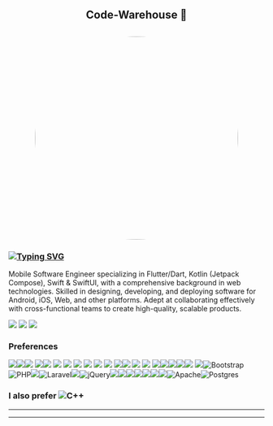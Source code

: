 <h2 align="center">Code-Warehouse 🚧<h2>
<p align="center"><img src="https://atuoha.github.io/assets/img/tagg.png" style="border-radius:50%" width="400"></p>

  
  

### [![Typing SVG](https://readme-typing-svg.herokuapp.com?font=Arial&size=26&duration=4976&pause=1000&color=FFFFFF&width=435&lines=%F0%9F%91%8B+Hi+there%2C+I'm+Atuoha+Anthony)](https://git.io/typing-svg)


Mobile Software Engineer specializing in Flutter/Dart, Kotlin (Jetpack Compose), Swift & SwiftUI, with a comprehensive background in web technologies. Skilled in designing, developing, and deploying software for Android, iOS, Web, and other platforms. Adept at collaborating effectively with cross-functional teams to create high-quality, scalable products.

[<img src="https://img.shields.io/badge/twitter-%231DA1F2.svg?&style=for-the-badge&logo=twitter&logoColor=white">](https://twitter.com/atuohaa)
[<img src="https://img.shields.io/badge/linkedin-%230077B5.svg?&style=for-the-badge&logo=linkedin&logoColor=white">](https://www.linkedin.com/in/atuoha-anthony/)
[<img src="https://img.shields.io/badge/Portfolio-%23000000.svg?&style=for-the-badge">](https://atuoha.github.io/)


### Preferences
<img src="https://img.shields.io/badge/Flutter-02569B?style=for-the-badge&logo=flutter&logoColor=white" /><img src="https://img.shields.io/badge/Dart-02569B?style=for-the-badge&logo=Dart&logoColor=white" /><img src="https://img.shields.io/badge/Swift-F49338?style=for-the-badge&logo=Swift&logoColor=white" /> <img src="https://img.shields.io/badge/SwiftUI-1AB9DC?style=for-the-badge&logo=Swift&logoColor=white" /><img src="https://img.shields.io/badge/Android-32DF84?style=for-the-badge&logo=Android&logoColor=white" /> <img src="https://img.shields.io/badge/iOS-000000?style=for-the-badge&logo=IOS&logoColor=white" /> <img src="https://img.shields.io/badge/Android%20Studio-32DF84?style=for-the-badge&logo=Android&logoColor=white" /> <img src="https://img.shields.io/badge/XCode-4182EB?style=for-the-badge&logo=IOS&logoColor=white" /> <img src="https://img.shields.io/badge/VSCode-4CABEC?style=for-the-badge&logo=vscode&logoColor=white" /> <img src="https://img.shields.io/badge/Figma-EA4C1D?style=for-the-badge&logo=figma&logoColor=white" /> <img src="https://img.shields.io/badge/CodeMagic-1152E7?style=for-the-badge&logo=codemagic&logoColor=white" /> <img src="https://img.shields.io/badge/Kotlin-6C0F76?style=for-the-badge&logo=kotlin&logoColor=white" /><img src="https://img.shields.io/badge/Jetpack%20Compose-008140?style=for-the-badge&logo=jetpack-compose&logoColor=white" /> <img src="https://img.shields.io/badge/SwiftUI-14BCFF?style=for-the-badge&logo=swift&logoColor=white" /> <img src="https://img.shields.io/badge/Hashnode-2563EB?style=for-the-badge&logo=hashnode&logoColor=white"> <img src="https://img.shields.io/badge/Linkedin-077AB5?style=for-the-badge&logo=linkedin&logoColor=white" /><img src="https://img.shields.io/badge/-Firebase-FFA611?style=flat&logo=firebase&logoColor=FFFFFF"><img src="http://img.shields.io/badge/-Git-F1502F?style=flat&logo=git&logoColor=FFFFFF"><img src="http://img.shields.io/badge/-Github-000000?style=flat&logo=github&logoColor=FFFFFF"><img src = "https://img.shields.io/badge/-HTML5-E34F26?style=flat&logo=html5&logoColor=white"> <img src = "https://img.shields.io/badge/-CSS3-1572B6?style=flat&logo=css3&logoColor=white"><img alt="Bootstrap" src="https://img.shields.io/badge/bootstrap-%23563D7C.svg?&style=for-the-badge&logo=bootstrap&logoColor=white"/><img alt="PHP" src="https://img.shields.io/badge/php-%23777BB4.svg?&style=for-the-badge&logo=php&logoColor=white"/><img src="https://img.shields.io/badge/--F29111?style=flat&logo=mysql&logoColor=FFFFFF"><img alt="Laravel" src="https://img.shields.io/badge/laravel-%23FF2D20.svg?&style=for-the-badge&logo=laravel&logoColor=white"/><img src="https://img.shields.io/badge/-JavaScript-eed718?style=flat&logo=javascript&logoColor=ffffff"><img alt="jQuery" src="https://img.shields.io/badge/jquery-%230769AD.svg?&style=for-the-badge&logo=jquery&logoColor=white"/><img src="https://img.shields.io/badge/-GraphQL-e535ab?style=flat&logo=graphql&logoColor=FFFFFF"><img src="https://img.shields.io/badge/-Node.js-3C873A?style=flat&logo=Node.js&logoColor=white"><img src="https://img.shields.io/badge/-Express.js-787878?style=flat"><img src="https://img.shields.io/badge/-MongoDB-4DB33D?style=flat&logo=mongodb&logoColor=FFFFFF"><img src="https://img.shields.io/badge/-Progressive Web Apps-5A0FC8?style=flat"><img src="http://img.shields.io/badge/-VS%20Code-007ACC?style=flat&logo=visual%20studio%20code&logoColor=white"><img src="http://img.shields.io/badge/-Heroku-430098?style=flat&logo=heroku&logoColor=white"><img alt="Apache" src="https://img.shields.io/badge/apache-%23D42029.svg?&style=for-the-badge&logo=apache&logoColor=white"/><img alt="Postgres" src ="https://img.shields.io/badge/postgres-%23316192.svg?&style=for-the-badge&logo=postgresql&logoColor=white"/>



### I also prefer	<img alt="C++" src="https://img.shields.io/badge/c++-%2300599C.svg?&style=for-the-badge&logo=c%2B%2B&ogoColor=white"/>

---


<!-- ![GitHub stats](https://github-readme-stats.vercel.app/api?username=Atuoha&show_icons=true&hide_border=true) -->
<!-- ![Atuoha's GitHub stats](https://github-readme-stats.vercel.app/api?username=Atuoha&show_icons=true&hide=contribs,prs)
[![Top Langs](https://github-readme-stats.vercel.app/api/top-langs/?username=Atuoha)](https://github.com/Atuoha/github-readme-stats)
[![Readme Card](https://github-readme-stats.vercel.app/api/pin/?username=Atuoha&repo=diaree)](https://github.com/Atuoha/diaree)
[![Readme Card](https://github-readme-stats.vercel.app/api/pin/?username=Atuoha&repo=prodAssure)](https://github.com/Atuoha/prodAssure)
[![Readme Card](https://github-readme-stats.vercel.app/api/pin/?username=Atuoha&repo=mern_socialx)](https://github.com/Atuoha/mern_socialx)
[![Readme Card](https://github-readme-stats.vercel.app/api/pin/?username=Atuoha&repo=locations_sharer)](https://github.com/Atuoha/locations_sharer)
[![Readme Card](https://github-readme-stats.vercel.app/api/pin/?username=Atuoha&repo=nodetaxify)](https://github.com/Atuoha/nodetaxify)
[![Readme Card](https://github-readme-stats.vercel.app/api/pin/?username=Atuoha&repo=tour_360)](https://github.com/Atuoha/tour_360)
[![Readme Card](https://github-readme-stats.vercel.app/api/pin/?username=Atuoha&repo=apartment_finder)](https://github.com/Atuoha/apartment_finder)
[![Readme Card](https://github-readme-stats.vercel.app/api/pin/?username=Atuoha&repo=jobly)](https://github.com/Atuoha/jobly)
[![Readme Card](https://github-readme-stats.vercel.app/api/pin/?username=Atuoha&repo=nodeRatingx)](https://github.com/Atuoha/nodeRatingx) -->




---

<br/>




